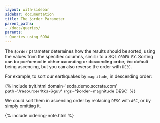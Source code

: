 ```yaml
---
layout: with-sidebar
sidebar: documentation
title: The $order Parameter
parent_paths: 
- /docs/queries/
parents: 
- Queries using SODA
---
```


The `$order` parameter determines how the results should be sorted, using the values from the specified columns, similar to a SQL `ORDER BY`. Sorting can be performed in either ascending or descending order, the default being ascending, but you can also reverse the order with `DESC`.

For example, to sort our earthquakes by `magnitude`, in descending order:

{% include tryit.html domain='soda.demo.socrata.com' path='/resource/4tka-6guv' args='$order=magnitude DESC' %}

We could sort them in ascending order by replacing `DESC` with `ASC`, or by simply omitting it.

{% include ordering-note.html %}

